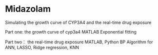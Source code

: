 # Midazolam
 Simulating the growth curve of CYP3A4 and the real-time drug exposure
 
 Part one:
 the growth curve of cyp3a4
 MATLAB
 Exponential fitting
 
 Part two：
 the real-time drug exposure
 MATLAB, Python
 BP Algorithm for ANN, LASSO, Ridge regression, KNN
